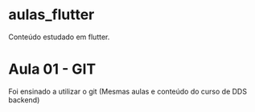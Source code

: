 # aulas_flutter

Conteúdo estudado em flutter.

# Aula 01 - GIT

Foi ensinado a utilizar o git (Mesmas aulas e conteúdo do curso de DDS backend)
